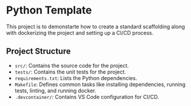 # Python Template

This project is to demonstarte how to create a standard scaffolding along with dockerizing the project and setting up a CI/CD process.

## Project Structure

- `src/`: Contains the source code for the project.
- `tests/`: Contains the unit tests for the project.
- `requirements.txt`: Lists the Python dependencies.
- `Makefile`: Defines common tasks like installing dependencies, running tests, linting, and running docker.
- `.devcontainer/`: Contains VS Code configuration for CI/CD.


